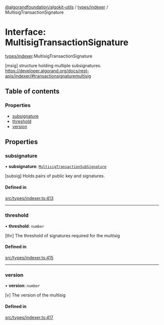 [@algorandfoundation/algokit-utils](../README.md) / [types/indexer](../modules/types_indexer.md) / MultisigTransactionSignature

# Interface: MultisigTransactionSignature

[types/indexer](../modules/types_indexer.md).MultisigTransactionSignature

[msig] structure holding multiple subsignatures. https://developer.algorand.org/docs/rest-apis/indexer/#transactionsignaturemultisig

## Table of contents

### Properties

- [subsignature](types_indexer.MultisigTransactionSignature.md#subsignature)
- [threshold](types_indexer.MultisigTransactionSignature.md#threshold)
- [version](types_indexer.MultisigTransactionSignature.md#version)

## Properties

### subsignature

• **subsignature**: [`MultisigTransactionSubSignature`](types_indexer.MultisigTransactionSubSignature.md)

[subsig] Holds pairs of public key and signatures.

#### Defined in

[src/types/indexer.ts:413](https://github.com/joe-p/algokit-utils-ts/blob/main/src/types/indexer.ts#L413)

___

### threshold

• **threshold**: `number`

[thr] The threshold of signatures required for the multisig

#### Defined in

[src/types/indexer.ts:415](https://github.com/joe-p/algokit-utils-ts/blob/main/src/types/indexer.ts#L415)

___

### version

• **version**: `number`

[v] The version of the multisig

#### Defined in

[src/types/indexer.ts:417](https://github.com/joe-p/algokit-utils-ts/blob/main/src/types/indexer.ts#L417)

